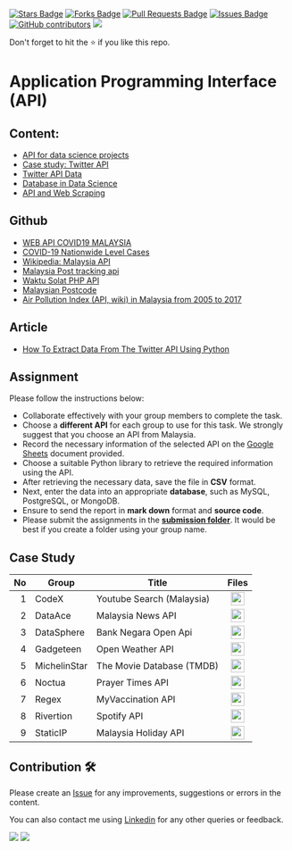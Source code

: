 <a href="https://github.com/drshahizan/special-topic-data-engineering/stargazers"><img src="https://img.shields.io/github/stars/drshahizan/special-topic-data-engineering" alt="Stars Badge"/></a>
<a href="https://github.com/drshahizan/special-topic-data-engineering/network/members"><img src="https://img.shields.io/github/forks/drshahizan/special-topic-data-engineering" alt="Forks Badge"/></a>
<a href="https://github.com/drshahizan/special-topic-data-engineering/pulls"><img src="https://img.shields.io/github/issues-pr/drshahizan/special-topic-data-engineering" alt="Pull Requests Badge"/></a>
<a href="https://github.com/drshahizan/special-topic-data-engineering/issues"><img src="https://img.shields.io/github/issues/drshahizan/special-topic-data-engineering" alt="Issues Badge"/></a>
<a href="https://github.com/drshahizan/special-topic-data-engineering/graphs/contributors"><img alt="GitHub contributors" src="https://img.shields.io/github/contributors/drshahizan/special-topic-data-engineering?color=2b9348"></a>
![](https://visitor-badge.glitch.me/badge?page_id=drshahizan/special-topic-data-engineering)

Don't forget to hit the :star: if you like this repo.

# Application Programming Interface (API)

## Content:
- [API for data science projects](./def-api.md)
- [Case study: Twitter API](./twitter-api.md)
- [Twitter API Data](./twitter-data.md)
- [Database in Data Science](./ds-database.md)
- [API and Web Scraping](./api-web-scraping.md)

## Github
- [WEB API COVID19 MALAYSIA](https://github.com/afiqharith/api-covid-malaysia)
- [COVID-19 Nationwide Level Cases](https://covid-19.samsam123.name.my/api.html)
- [Wikipedia: Malaysia API](https://github.com/JianLoong/malaysia-api)
- [Malaysia Post tracking api](https://github.com/clooney/malaysia-post)
- [Waktu Solat PHP API](https://github.com/afzafri/Waktu-Solat-API)
- [Malaysian Postcode](https://github.com/atqnp/postcode-malaysia)
- [Air Pollution Index (API, wiki) in Malaysia from 2005 to 2017](https://github.com/ynshung/api-malaysia)

## Article
- [How To Extract Data From The Twitter API Using Python](https://github.com/drshahizan/special-topic-data-engineering/blob/main/materials/api/How%20To%20Extract%20Data%20From%20The%20Twitter%20API%20Using%20Python%20_%20by%20Ahmed%20Besbes%20_%20Towards%20Data%20Science.pdf)

## Assignment
Please follow the instructions below:
- Collaborate effectively with your group members to complete the task.
- Choose a **different API** for each group to use for this task. We strongly suggest that you choose an API from Malaysia.
- Record the necessary information of the selected API on the [Google Sheets](https://docs.google.com/spreadsheets/d/16eKnUHr0a1FUC2fl7ja2W5FrzwHZN1us-GK4_jhvZD8/edit?usp=sharing) document provided.
- Choose a suitable Python library to retrieve the required information using the API.
- After retrieving the necessary data, save the file in **CSV** format.
- Next, enter the data into an appropriate **database**, such as MySQL, PostgreSQL, or MongoDB.
- Ensure to send the report in **mark down** format and **source code**.
- Please submit the assignments in the [**submission folder**](https://github.com/drshahizan/special-topic-data-engineering/tree/main/Assignment/API/submission). It would be best if you create a folder using your group name.

## Case Study

| No | Group | Title | Files |
| -----: | ----- | ----- | :------: | 
| 1 | CodeX | Youtube Search (Malaysia) |<a href="https://github.com/drshahizan/special-topic-data-engineering/tree/main/Assignment/API/submission/CodeX" ><img src="../../images/folder_info.png" width="24px" height="24px" ></a> |
| 2 | DataAce | Malaysia News API |<a href="https://github.com/drshahizan/special-topic-data-engineering/tree/main/Assignment/API/submission/DataAce" ><img src="../../images/folder_info.png" width="24px" height="24px" ></a> |
| 3 | DataSphere | Bank Negara Open Api |<a href="https://github.com/drshahizan/special-topic-data-engineering/tree/main/Assignment/API/submission/DataSphere" ><img src="../../images/folder_info.png" width="24px" height="24px" ></a> |
| 4 | Gadgeteen | Open Weather API |<a href="https://github.com/drshahizan/special-topic-data-engineering/tree/main/Assignment/API/submission/Gadgeteen" ><img src="../../images/folder_info.png" width="24px" height="24px" ></a> |
| 5 | MichelinStar | The Movie Database (TMDB) |<a href="https://github.com/drshahizan/special-topic-data-engineering/tree/main/assignment/API/submission/MichelinStar" ><img src="../../images/folder_info.png" width="24px" height="24px" ></a> |
| 6 | Noctua | Prayer Times API | <a href="https://github.com/drshahizan/special-topic-data-engineering/tree/main/Assignment/API/submission/Regex" ><img src="../../images/folder_info.png" width="24px" height="24px" ></a> |
| 7 | Regex | MyVaccination API |<a href="https://github.com/drshahizan/special-topic-data-engineering/tree/main/Assignment/API/submission/Regex" ><img src="../../images/folder_info.png" width="24px" height="24px" ></a> |
| 8 | Rivertion | Spotify API |<a href="https://github.com/drshahizan/special-topic-data-engineering/tree/main/Assignment/API/submission/Rivertion" ><img src="../../images/folder_info.png" width="24px" height="24px" ></a> |
| 9 | StaticIP | Malaysia Holiday API |<a href="https://github.com/drshahizan/special-topic-data-engineering/tree/main/Assignment/API/submission/StaticIP" ><img src="../../images/folder_info.png" width="24px" height="24px" ></a> |


## Contribution 🛠️
Please create an [Issue](https://github.com/drshahizan/special-topic-data-engineering/issues) for any improvements, suggestions or errors in the content.

You can also contact me using [Linkedin](https://www.linkedin.com/in/drshahizan/) for any other queries or feedback.

![](https://komarev.com/ghpvc/?username=drshahizan&label=Views&color=0e75b6&style=flat)
![](https://hit.yhype.me/github/profile?user_id=81284918)



